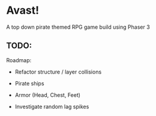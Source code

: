 # Avast!

A top down pirate themed RPG game build using Phaser 3

## TODO:

Roadmap:

- Refactor structure / layer collisions
- Pirate ships
- Armor (Head, Chest, Feet)

- Investigate random lag spikes
